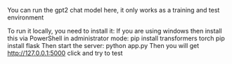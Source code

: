 You can run the gpt2 chat model here, it only works as a training and test environment

To run it locally, you need to install it:
If you are using windows then install this via PowerShell in administrator mode:
pip install transformers torch
pip install flask
Then start the server:
python app.py
Then you will get http://127.0.0.1:5000 click and try to test
